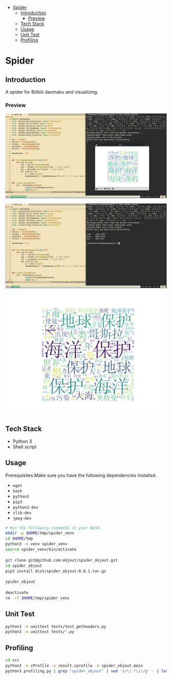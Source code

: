 <!-- vim-markdown-toc GFM -->

* [Spider](#spider)
    * [Introduction](#introduction)
        * [Preview](#preview)
    * [Tech Stack](#tech-stack)
    * [Usage](#usage)
    * [Unit Test](#unit-test)
    * [Profiling](#profiling)

<!-- vim-markdown-toc -->

# Spider

## Introduction

A spider for Bilibili danmaku and visualizing.

### Preview

![Preview](imgs/preview.jpg)

![Prev](imgs/prev1.jpg)

![Word Cloud](imgs/wordcloud.jpg)

## Tech Stack

- Python 3
- Shell script

## Usage

Prerequisites:Make sure you have the following 
dependencies installed.
- `wget`
- `bash`
- `python3`
- `pip3`
- `python3-dev`
- `zlib-dev`
- `jpeg-dev`

```bash
# Run the following commands in your BASH.
mkdir -p $HOME/tmp/spider_venv
cd $HOME/tmp
python3 -m venv spider_venv
source spider_venv/bin/activate

git clone git@github.com:objout/spider_objout.git
cd spider_objout
pip3 install dist/spider_objout-0.0.1.tar.gz

spider_objout

deactivate
rm -rf $HOME/tmp/spider_venv
```

## Unit Test

```bash 
python3 -m unittest tests/test_getheaders.py
python3 -m unittest tests/*.py
```

## Profiling

```bash
cd src
python3 -m cProfile -o result.cprofile -m spider_objout.main
python3 profiling.py | grep "spider_objout" | sed 's/\/.*\///g' - | less
```
